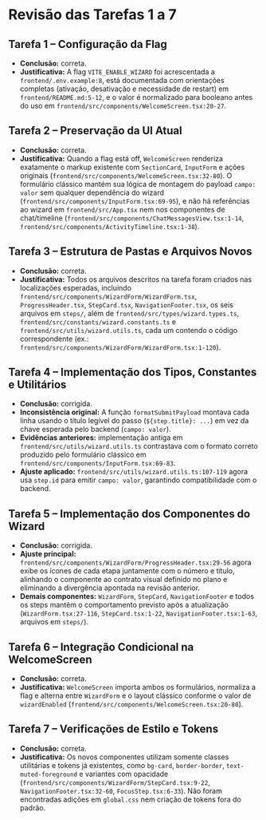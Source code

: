 # Revisão das Tarefas 1 a 7

## Tarefa 1 – Configuração da Flag
- **Conclusão:** correta.
- **Justificativa:** A flag `VITE_ENABLE_WIZARD` foi acrescentada a `frontend/.env.example:8`, está documentada com orientações completas (ativação, desativação e necessidade de restart) em `frontend/README.md:5-12`, e o valor é normalizado para booleano antes do uso em `frontend/src/components/WelcomeScreen.tsx:20-27`.

## Tarefa 2 – Preservação da UI Atual
- **Conclusão:** correta.
- **Justificativa:** Quando a flag está off, `WelcomeScreen` renderiza exatamente o markup existente com `SectionCard`, `InputForm` e ações originais (`frontend/src/components/WelcomeScreen.tsx:32-80`). O formulário clássico mantém sua lógica de montagem do payload `campo: valor` sem qualquer dependência do wizard (`frontend/src/components/InputForm.tsx:69-95`), e não há referências ao wizard em `frontend/src/App.tsx` nem nos componentes de chat/timeline (`frontend/src/components/ChatMessagesView.tsx:1-14`, `frontend/src/components/ActivityTimeline.tsx:1-38`).

## Tarefa 3 – Estrutura de Pastas e Arquivos Novos
- **Conclusão:** correta.
- **Justificativa:** Todos os arquivos descritos na tarefa foram criados nas localizações esperadas, incluindo `frontend/src/components/WizardForm/WizardForm.tsx`, `ProgressHeader.tsx`, `StepCard.tsx`, `NavigationFooter.tsx`, os seis arquivos em `steps/`, além de `frontend/src/types/wizard.types.ts`, `frontend/src/constants/wizard.constants.ts` e `frontend/src/utils/wizard.utils.ts`, cada um contendo o código correspondente (ex.: `frontend/src/components/WizardForm/WizardForm.tsx:1-120`).

## Tarefa 4 – Implementação dos Tipos, Constantes e Utilitários
- **Conclusão:** corrigida.
- **Inconsistência original:** A função `formatSubmitPayload` montava cada linha usando o título legível do passo (`${step.title}: ...`) em vez da chave esperada pelo backend (`campo: valor`).
- **Evidências anteriores:** implementação antiga em `frontend/src/utils/wizard.utils.ts` contrastava com o formato correto produzido pelo formulário clássico em `frontend/src/components/InputForm.tsx:69-83`.
- **Ajuste aplicado:** `frontend/src/utils/wizard.utils.ts:107-119` agora usa `step.id` para emitir `campo: valor`, garantindo compatibilidade com o backend.

## Tarefa 5 – Implementação dos Componentes do Wizard
- **Conclusão:** corrigida.
- **Ajuste principal:** `frontend/src/components/WizardForm/ProgressHeader.tsx:29-56` agora exibe os ícones de cada etapa juntamente com o número e título, alinhando o componente ao contrato visual definido no plano e eliminando a divergência apontada na revisão anterior.
- **Demais componentes:** `WizardForm`, `StepCard`, `NavigationFooter` e todos os steps mantêm o comportamento previsto após a atualização (`WizardForm.tsx:27-116`, `StepCard.tsx:1-22`, `NavigationFooter.tsx:1-63`, arquivos em `steps/`).

## Tarefa 6 – Integração Condicional na WelcomeScreen
- **Conclusão:** correta.
- **Justificativa:** `WelcomeScreen` importa ambos os formulários, normaliza a flag e alterna entre `WizardForm` e o layout clássico conforme o valor de `wizardEnabled` (`frontend/src/components/WelcomeScreen.tsx:20-80`).

## Tarefa 7 – Verificações de Estilo e Tokens
- **Conclusão:** correta.
- **Justificativa:** Os novos componentes utilizam somente classes utilitárias e tokens já existentes, como `bg-card`, `border-border`, `text-muted-foreground` e variantes com opacidade (`frontend/src/components/WizardForm/StepCard.tsx:9-22`, `NavigationFooter.tsx:32-60`, `FocusStep.tsx:6-33`). Não foram encontradas adições em `global.css` nem criação de tokens fora do padrão.

